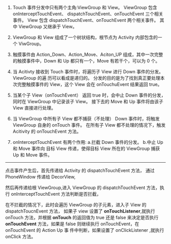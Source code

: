 1. Touch 事件分发中只有两个主角:ViewGroup 和 View。
ViewGroup 包含 onInterceptTouchEvent、 dispatchTouchEvent、onTouchEvent 三个相关事件。
View 包含 dispatchTouchEvent、onTouchEvent 两个相关事件。
其中 ViewGroup 又继承于 View。

2. ViewGroup 和 View 组成了一个树状结构，根节点为 Activity 内部包含的一个 ViwGroup。

3. 触摸事件由 Action_Down、Action_Move、Aciton_UP 组成，其中一次完整的触摸事件中，Down 和 Up 都只有一个，Move 有若干个，可以为 0 个。

4. 当 Acitivty 接收到 Touch 事件时，将遍历子 View 进行 Down 事件的分发。
ViewGroup 的遍 历可以看成是递归的。
分发的目的是为了找到真正要处理本次完整触摸事件的 View，这个 View 会在 onTouchuEvent 结果返回 true。

5. 当某个子 View（onTouchEvent） 返回 true 时，会中止 Down 事件的分发，同时在 ViewGroup 中记录该子 View。
接下去的 Move 和 Up 事件将由该子 View 直接进行处理。

6. 当 ViewGroup 中所有子 View 都不捕获（不处理） Down 事件时，将触发 ViewGroup 自身的 onTouch 事件。
在所有子 View 都不处理的情况下，触发 Acitivity 的 onTouchEvent 方法。

7. onInterceptTouchEvent 有两个作用:
a.拦截 Down 事件的分发。
b.中止 Up 和 Move 事件向 目标 View 传递，使得目标 View 所在的 ViewGroup 捕获 Up 和 Move 事件。

----
点击事件产生后，首先传递给 Activity 的 dispatchTouchEvent 方法，
通过 PhoneWindow 传递给 DecorView,

然后再传递给根 ViewGroup,进入 ViewGroup 的 dispatchTouchEvent 方法，执行 onInterceptTouchEvent 方法判断是否拦截，

在不拦截的情况下，此时会遍历 ViewGroup 的子元素，进入子 View 的 dispatchToucnEvent 方法，
如果子 view 设置了 **onTouchListener**,就执行 onTouch 方法，并根据 **onTouch** 的返回值为 true 还是 false 来决定是否执行 **onTouchEvent** 方法，如果是 false 则继续执行 onTouchEvent，在 onTouchEvent 的 Action Up 事 件中判断，如果设置了 onClickListener ,就执行 onClick 方法。

